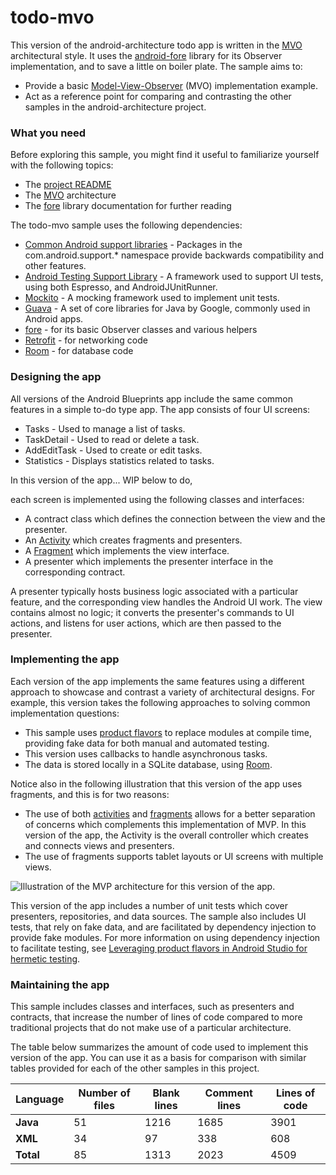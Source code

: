 # todo-mvo

This version of the android-architecture todo app is written in the [MVO](https://erdo.github.io/android-fore/00-architecture.html#shoom) architectural style. It uses the [android-fore](https://erdo.github.io/android-fore/) library for its Observer implementation, and to save a little on boiler plate. The sample aims to:

* Provide a basic [Model-View-Observer](https://erdo.github.io/android-fore/00-architecture.html#shoom) (MVO) implementation example.
* Act as a reference point for comparing and contrasting the other samples in the android-architecture project.


### What you need

Before exploring this sample, you might find it useful to familiarize yourself with the following topics:

* The [project README](https://github.com/googlesamples/android-architecture/tree/master)
* The [MVO](https://erdo.github.io/android-fore/00-architecture.html#shoom) architecture
* The [fore](https://erdo.github.io/android-fore/) library documentation for further reading

The todo-mvo sample uses the following dependencies:
* [Common Android support libraries](https://developer.android.com/topic/libraries/support-library/index.html) -  Packages in the com.android.support.* namespace provide backwards compatibility and other features.
* [Android Testing Support Library](https://developer.android.com/topic/libraries/testing-support-library/index.html) -  A framework used to support UI tests, using both Espresso, and AndroidJUnitRunner.
* [Mockito](http://site.mockito.org/) - A mocking framework used to implement unit tests.
* [Guava](https://github.com/google/guava) - A set of core libraries for Java by Google, commonly used in Android apps.
* [fore](https://erdo.github.io/android-fore/) - for its basic Observer classes and various helpers
* [Retrofit](http://square.github.io/retrofit/) - for networking code
* [Room](https://developer.android.com/topic/libraries/architecture/room) - for database code

### Designing the app

All versions of the Android Blueprints app include the same common features in a simple to-do type app. The app consists of four UI screens:
* Tasks - Used to manage a list of tasks.
* TaskDetail - Used to read or delete a task.
* AddEditTask - Used to create or edit tasks.
* Statistics - Displays statistics related to tasks.

In this version of the app... WIP below to do,


each screen is implemented using the following classes and interfaces:

* A contract class which defines the connection between the view and the presenter.
* An [Activity](https://developer.android.com/reference/android/app/Activity.html) which creates fragments and presenters.
* A [Fragment](https://developer.android.com/reference/android/app/Fragment.html) which implements the view interface.
* A presenter which implements the presenter interface in the corresponding contract.

A presenter typically hosts business logic associated with a particular feature, and the corresponding view handles the Android UI work. The view contains almost no logic; it converts the presenter's commands to UI actions, and listens for user actions, which are then passed to the presenter.

### Implementing the app

Each version of the app implements the same features using a different approach to showcase and contrast a variety of architectural designs. For example, this version takes the following approaches to solving common implementation questions:

* This sample uses [product flavors](https://developer.android.com/studio/build/build-variants.html) to replace modules at compile time, providing fake data for both manual and automated testing.
* This version uses callbacks to handle asynchronous tasks.
* The data is stored locally in a SQLite database, using [Room](https://developer.android.com/topic/libraries/architecture/room.html).

Notice also in the following illustration that this version of the app uses fragments, and this is for two reasons:

* The use of both [activities](https://developer.android.com/guide/components/activities/index.html) and [fragments](https://developer.android.com/guide/components/fragments.html) allows for a better separation of concerns which complements this implementation of MVP. In this version of the app, the Activity is the overall controller which creates and connects views and presenters.
* The use of fragments supports tablet layouts or UI screens with multiple views.

<img src="https://github.com/googlesamples/android-architecture/wiki/images/mvp.png" alt="Illustration of the MVP architecture for this version of the app."/>

This version of the app includes a number of unit tests which cover presenters, repositories, and data sources. The sample also includes UI tests, that rely on fake data, and are facilitated by dependency injection to provide fake modules. For more information on using dependency injection to facilitate testing, see [Leveraging product flavors in Android Studio for hermetic testing](https://android-developers.googleblog.com/2015/12/leveraging-product-flavors-in-android.html).

### Maintaining the app

This sample includes classes and interfaces, such as presenters and contracts, that increase the number of lines of code compared to more traditional projects that do not make use of a particular architecture.

The table below summarizes the amount of code used to implement this version of the app. You can use it as a basis for comparison with similar tables provided for each of the other samples in this project.

| Language      | Number of files | Blank lines | Comment lines | Lines of code |
| ------------- | --------------- | ----------- | ------------- | ------------- |
| **Java**      |               51|         1216|           1685|           3901|
| **XML**       |               34|           97|            338|            608|
| **Total**     |               85|         1313|           2023|           4509|
